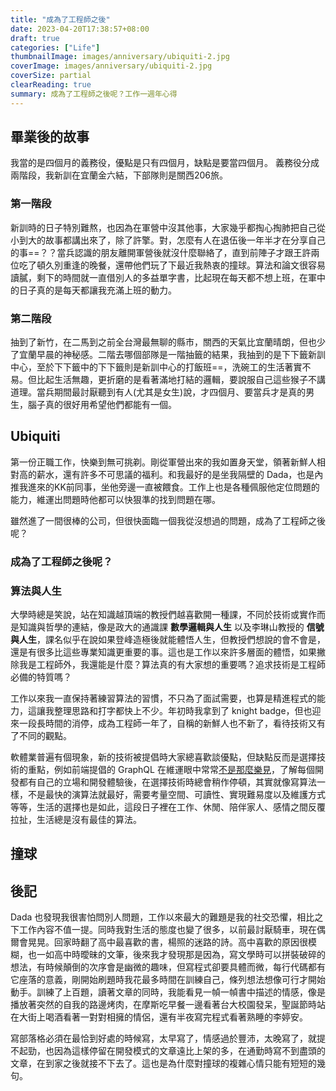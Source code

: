 ```yaml
---
title: "成為了工程師之後"
date: 2023-04-20T17:38:57+08:00
draft: true
categories: ["Life"]
thumbnailImage: images/anniversary/ubiquiti-2.jpg
coverImage: images/anniversary/ubiquiti-2.jpg
coverSize: partial
clearReading: true
summary: 成為了工程師之後呢？工作一週年心得
---
```




## 畢業後的故事

我當的是四個月的義務役，優點是只有四個月，缺點是要當四個月。
義務役分成兩階段，我新訓在宜蘭金六結，下部隊則是關西206旅。



### 第一階段

新訓時的日子特別難熬，也因為在軍營中沒其他事，大家幾乎都掏心掏肺把自己從小到大的故事都講出來了，除了許擎。對，怎麼有人在退伍後一年半才在分享自己的事==？？當兵認識的朋友離開軍營後就沒什麼聯絡了，直到前陣子才跟王許兩位吃了頓久別重逢的晚餐，還帶他們玩了下最近我熱衷的撞球。算法和論文很容易讀膩，剩下的時間就一直借別人的多益單字書，比起現在每天都不想上班，在軍中的日子真的是每天都讓我充滿上班的動力。

### 第二階段

抽到了新竹，在二馬到之前全台灣最無聊的縣市，關西的天氣比宜蘭晴朗，但也少了宜蘭早晨的神秘感。二階去哪個部隊是一階抽籤的結果，我抽到的是下下籤新訓中心，至於下下籤中的下下籤則是新訓中心的打飯班==，洗碗工的生活著實不易。但比起生活無趣，更折磨的是看著滿地打結的邏輯，要說服自己這些猴子不講道理。當兵期間最討厭聽到有人(尤其是女生)說，才四個月、要當兵才是真的男生，腦子真的很好用希望他們都能有一個。



## Ubiquiti

第一份正職工作，快樂到無可挑剃。剛從軍營出來的我如置身天堂，領著新鮮人相對高的薪水，還有許多不可思議的福利。和我最好的是坐我隔壁的 Dada，也是內推我進來的KK前同事，坐他旁邊一直被餵食。工作上也是各種佩服他定位問題的能力，維運出問題時他都可以快狠準的找到問題在哪。



雖然進了一間很棒的公司，但很快面臨一個我從沒想過的問題，成為了工程師之後呢？

### 成為了工程師之後呢？



### 算法與人生

大學時總是笑說，站在知識越頂端的教授們越喜歡開一種課，不同於技術或實作而是知識與哲學的連結，像是政大的通識課 **數學邏輯與人生** 以及李琳山教授的 **信號與人生**，課名似乎在說如果登峰造極後就能體悟人生，但教授們想說的會不會是，還是有很多比這些專業知識更重要的事。這也是工作以來許多層面的體悟，如果撇除我是工程師外，我還能是什麼？算法真的有大家想的重要嗎？追求技術是工程師必備的特質嗎？

工作以來我一直保持著練習算法的習慣，不只為了面試需要，也算是精進程式的能力，這讓我整理思路和打字都快上不少。年初時我拿到了 knight badge，但也迎來一段長時間的消停，成為工程師一年了，自稱的新鮮人也不新了，看待技術又有了不同的觀點。

軟體業普遍有個現象，新的技術被提倡時大家總喜歡談優點，但缺點反而是選擇技術的重點，例如前端提倡的 GraphQL 在維運眼中常常[不是那麼樂見](https://betterprogramming.pub/graphql-from-excitement-to-deception-f81f7c95b7cf)，了解每個開發都有自己的立場和開發體驗後，在選擇技術時總會稍作停頓，其實就像寫算法一樣，不是最快的演算法就最好，需要考量空間、可讀性、實現難易度以及維護方式等等，生活的選擇也是如此，這段日子裡在工作、休閒、陪伴家人、感情之間反覆拉扯，生活總是沒有最佳的算法。

## 撞球



## 後記

Dada 也發現我很害怕問別人問題，工作以來最大的難題是我的社交恐懼，相比之下工作內容不值一提。同時我對生活的態度也變了很多，以前最討厭騎車，現在偶爾會晃晃。回家時翻了高中最喜歡的書，楊照的迷路的詩。高中喜歡的原因很模糊，也一如高中時曖昧的文筆，後來我才發現那是因為，寫文學時可以拼裝破碎的想法，有時候顛倒的次序會是幽微的趣味，但寫程式卻要具體而微，每行代碼都有它座落的意義，剛開始刷題時我花最多時間在訓練自己，條列想法想像可行才開始動手。訓練了上百題，讀著文章的同時，我能看見一幀一幀書中描述的情感，像是播放著突然的自我的路邊烤肉，在摩斯吃早餐一邊看著台大校園發呆，聖誕節時站在大街上喝酒看著一對對相擁的情侶，還有半夜寫完程式看著熟睡的李婷安。

寫部落格必須在最恰到好處的時候寫，太早寫了，情感過於豐沛，太晚寫了，就提不起勁，也因為這樣停留在開發模式的文章遠比上架的多，在通勤時寫不到盡頭的文章，在到家之後就接不下去了。這也是為什麼對撞球的複雜心情只能有短短的幾句。